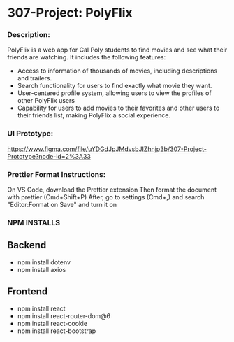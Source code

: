 # 307-Project: PolyFlix

### Description:
PolyFlix is a web app for Cal Poly students to find movies and see what their friends are watching. It includes the following features:
- Access to information of thousands of movies, including descriptions and trailers.
- Search functionality for users to find exactly what movie they want.
- User-centered profile system, allowing users to view the profiles of other PolyFlix users
- Capability for users to add movies to their favorites and other users to their friends list, making PolyFlix a social experience.

### UI Prototype:
https://www.figma.com/file/uYDGdJpJMdvsbJIZhnjp3b/307-Project-Prototype?node-id=2%3A33

### Prettier Format Instructions:
On VS Code, download the Prettier extension
Then format the document with prettier (Cmd+Shift+P)
After, go to settings (Cmd+,) and search "Editor:Format on Save" and turn it on

### NPM INSTALLS
## Backend
- npm install dotenv
- npm install axios
## Frontend
- npm install react
- npm install react-router-dom@6
- npm install react-cookie
- npm install react-bootstrap
